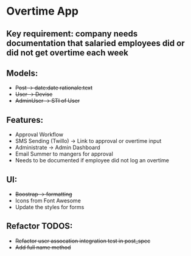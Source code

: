 # Overtime App

## Key requirement: company needs documentation that salaried employees did or did not get overtime each week

## Models:
- ~~Post -> date:date rationale:text~~
- ~~User -> Devise~~
- ~~AdminUser -> STI of User~~

## Features:
- Approval Workflow
- SMS Sending (Twillo) -> Link to approval or overtime input
- Administrate -> Admin Dashboard
- Email Summer to mangers for approval
- Needs to be documented if employee did not log an overtime

## UI:
- ~~Boostrap -> formatting~~
- Icons from Font Awesome
- Update the styles for forms

## Refactor TODOS:
- ~~Refactor user assocation integration test in post_spec~~
- ~~Add full name method~~

